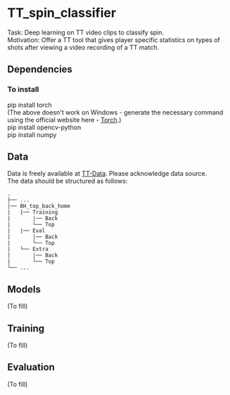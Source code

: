 # TT_spin_classifier
Task: Deep learning on TT video clips to classify spin. <br />
Motivation: Offer a TT tool that gives player specific statistics on types of shots after viewing a video recording of a TT match. <br />

## Dependencies

### To install
pip install torch <br />
(The above doesn't work on Windows - generate the necessary command using the official website here - [Torch](https://pytorch.org/get-started/locally/).) <br />
pip install opencv-python <br />
pip install numpy <br />

## Data

Data is freely available at [TT-Data](https://drive.google.com/drive/folders/1HgzGyeLHUzxEZ7LHl0AkdUpJIBU1na0q?usp=sharing). Please acknowledge data source. <br />
The data should be structured as follows:

    .
    ├── ...
    |── BH_top_back_home
    |   |── Training
    |       |── Back
    |       └── Top
    |   |── Eval
    |       |── Back
    |       └── Top
    |   └── Extra
    |       |── Back
    |       └── Top
    └── ...

## Models
(To fill)

## Training
(To fill)

## Evaluation
(To fill)
